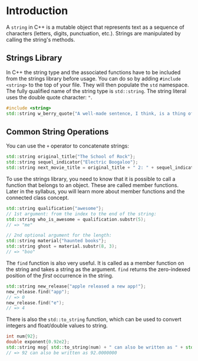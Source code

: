 # Introduction

A `string` in C++ is a mutable object that represents text as a sequence of characters (letters, digits, punctuation, etc.). 
Strings are manipulated by calling the string's methods.

## Strings Library

In C++ the string type and the associated functions have to be included from the strings library before usage.
You can do so by adding  `#include <string>` to the top of your file.
They will then populate the `std` namespace.
The fully qualified name of the string type is `std::string`.
The string literal uses the double quote character: `"`.

```cpp
#include <string>
std::string w_berry_quote{"A well-made sentence, I think, is a thing of beauty."};
```

## Common String Operations

You can use the `+` operator to concatenate strings:

```cpp
std::string original_title{"The School of Rock"};
std::string sequel_indicator{"Electric Boogaloo"};
std::string next_movie_title = original_title + " 2: " + sequel_indicator;
```

To use the strings library, you need to know that it is possible to call a function that belongs to an object.
These are called member functions.
Later in the syllabus, you will learn more about member functions and the connected class concept.

```cpp
std::string qualification{"awesome"};
// 1st argument: from the index to the end of the string:
std::string who_is_awesome = qualification.substr(5); 
// => "me"

// 2nd optional argument for the length:
std::string material{"haunted books"};
std::string ghost = material.substr(8, 3);
// => "boo"
```


The `find` function is also very useful.
It is called as a member function on the string and takes a string as the argument.
`find` returns the zero-indexed position of the _first_ occurrence in the string.

```cpp
std::string new_release{"apple released a new app!"};
new_release.find("app");
// => 0
new_release.find("e");
// => 4
```

There is also the `std::to_string` function, which can be used to convert integers and float/double values to string.

```cpp
int num{92};
double exponent{0.92e2};
std::string msg{ std::to_string(num) + " can also be written as " + std::to_string(exponent)};
// => 92 can also be written as 92.0000000
```
